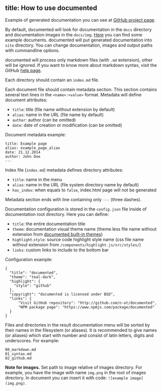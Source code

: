 title: How to use documented
---

Example of generated documentation you can see at [GitHub project page](http://n-at.github.io/documented).

By default, documented will look for documentation in the `docs` directory and documentation images in the `docs/img`. 
[Here](https://github.com/n-at/documented/tree/master/docs) you can find some example documents. 
documented will put generated documentation into `site` directory. You can change documentation, images and output 
paths with commandline options.

documented will process only markdown files (with `.md` extension), other will be ignored. If you want to know more 
about markdown syntax, visit the GitHub [help page](https://help.github.com/articles/markdown-basics/).

Each directory should contain an `index.md` file.

Each document file should contain metadata section. This section contains several text lines in the `<name>:<value>` 
format. Metadata will define document attributes:

* `title`: title (file name without extension by default)
* `alias`: name in the URL (file name by default)
* `author`: author (can be omitted)
* `date`: date of creation or modification (can be omitted)

Document metadata example:

    title: Example page
    alias: example_page_alias
    date: 21.12.2014
    author: John Doe
    ---

Index file (`index.md`) metadata defines directory attributes:
 
* `title`: name in the menu
* `alias`: name in the URL (file system directory name by default)
* `has_index`: when equals to `false`, index.html page will not be generated
  
Metadata section ends with line containing only `---` (three dashes).
  
Documentation configuration is stored in the `config.json` file inside of documentation root directory. Here you 
can define:
 
* `title`: the entire documentation title
* `theme`: documentation visual theme name (theme.less file name without extension from 
  [documented built-in themes](https://github.com/n-at/documented/tree/master/res/less/themes))
* `highlight`.`style`: source code highlight style name (css file name without extension from 
  `/components/highlight.js/src/styles/`)
* `links`: custom links to include to the bottom bar

Configuration example:

    {
      "title": "documented",
      "theme": "teal-dark",
      "highlight": {
        "style": "github"
      },
      "copyright": "documented is licensed under BSD",
      "links": {
          "Visit GitHub repository": "http://github.com/n-at/documented",
          "NPM package page": "https://www.npmjs.com/package/documented"
      }
    }

Files and directories in the result documentation menu will be sorted by their names in the filesystem (or aliases).
It is recommended to give names (or aliases) which start with number and consist of latin letters, digits and 
underscores. For example:

    00_markdown.md
    01_syntax.md
    02_github.md

**Note for images.** Set path to image relative of images directory. For example, you have the image with name 
`img.png` in the root of images directory. In document you can insert it with code: `![example image](img.png)`.
